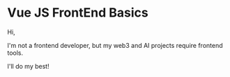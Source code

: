 # Vue JS FrontEnd Basics

Hi,

I'm not a frontend developer, but my web3 and AI projects require frontend tools.

I'll do my best!

